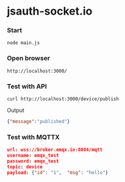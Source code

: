 # jsauth-socket.io

### Start

```shell
node main.js
```

### Open browser

```shell
http://localhost:3000/
```

### Test with API

```shell
curl http://localhost:3000/device/publish
```

Output

```json
{"message":"published"}
```

### Test with MQTTX

```json
url: wss://broker.emqx.io:8084/mqtt
username: emqx_test
password: emqx_test
topic: device
payload: {"id": "1",  "msg": "hello"}
```